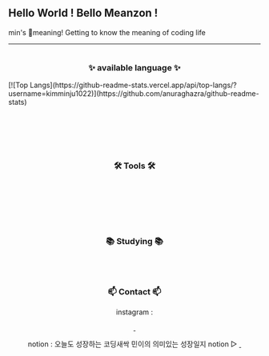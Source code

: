 ## Hello World ! Bello Meanzon !
min's 🦄meaning! Getting to know the meaning of coding life
<!--https://yoon990.tistory.com/38
https://github.com/anuraghazra-->
<hr>

<!--
**kimminju1022/kimminju1022** is a ✨ _special_ ✨ repository because its `README.md` (this file) appears on your GitHub profile.-->

<!--타이틀 부분-->
<div align="center">
  <img src="" >
</div>

<!--내용 부분-->
<h3 align="center">✨ available language ✨</h3>
[![Top Langs](https://github-readme-stats.vercel.app/api/top-langs/?username=kimminju1022)](https://github.com/anuraghazra/github-readme-stats)

<div align="center">
  <img src="" />&nbsp
  <img src="" />&nbsp
  <img src="" />&nbsp
</div>

<div align="center">
  <img src="">&nbsp
  <img src="">&nbsp
  <img src="">&nbsp
</div>

<br>

<div align="center">
  <img src="" />&nbsp
  <img src="" />&nbsp
  <img src="" />&nbsp
  <img src="" />&nbsp
</div>

<br>

<h3 align="center">🛠 Tools 🛠</h3>
<div align="center">
  <img src="">&nbsp
  <img src="">&nbsp
  <img src="">&nbsp
</div>

<div align="center">
  <img src="">&nbsp
  <img src="">&nbsp
</div>

<br>

<div align="center">
  <img src="">&nbsp
  <img src="">&nbsp
</div>
<br>

<h3 align="center">📚 Studying 📚</h3>
<div align="center">
  <img src="">&nbsp
  <img src="">&nbsp
  <img src="">&nbsp
</div>

<br>

<h3 align="center">📫 Contact 📫</h3>
<div align="center">
  <p>instagram : </p>
  <a href="https://www.instagram.com/add.mean/">
    <img src="">&nbsp
  </a>
  <p>notion : 오늘도 성장하는 코딩새싹 민이의 의미있는 성장일지 notion ▷ 
  <a href="https://www.notion.so/ed6184bf8e3a4b629f8482a4e6c0e2a9">
    <img
      src="">&nbsp
  </a></p>
</div>
